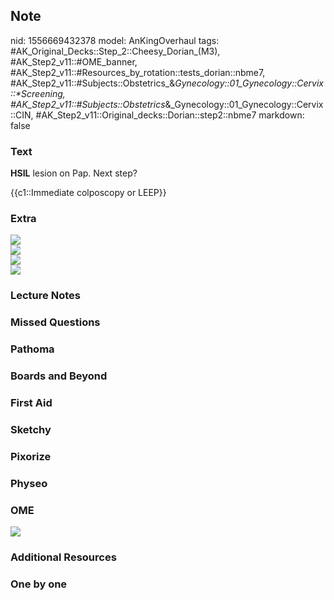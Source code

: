 ## Note
nid: 1556669432378
model: AnKingOverhaul
tags: #AK_Original_Decks::Step_2::Cheesy_Dorian_(M3), #AK_Step2_v11::#OME_banner, #AK_Step2_v11::#Resources_by_rotation::tests_dorian::nbme7, #AK_Step2_v11::#Subjects::Obstetrics_&_Gynecology::01_Gynecology::Cervix::*Screening, #AK_Step2_v11::#Subjects::Obstetrics_&_Gynecology::01_Gynecology::Cervix::CIN, #AK_Step2_v11::Original_decks::Dorian::step2::nbme7
markdown: false

### Text
<b>HSIL</b> lesion on Pap. Next step?
<div>
  {{c1::Immediate colposcopy or LEEP}}
</div>

### Extra
<div style="display: inline !important;"></div>
<div style="display: inline !important;">
  <i><img src="paste-1023091274678273.jpg"></i>
</div>
<div>
  <div style="display: inline !important;"></div>
</div>
<div>
  <div style="display: inline !important;">
    <i><img src="paste-1023009670299649.jpg"></i>
  </div>
</div>
<div>
  <div style="display: inline !important;"></div>
</div><img src="gonna%20be%20along%20one.png">
<div>
  <i><img src="paste-1009454753513473.jpg"></i>
</div>

### Lecture Notes


### Missed Questions


### Pathoma


### Boards and Beyond


### First Aid


### Sketchy


### Pixorize


### Physeo


### OME
<div class="ome-widget">
  <a href="https://onlinemeded.org?ref=anki"><img src=
  "_OME_AnkiFlashcards_General_3.png"></a>
</div>

### Additional Resources


### One by one

